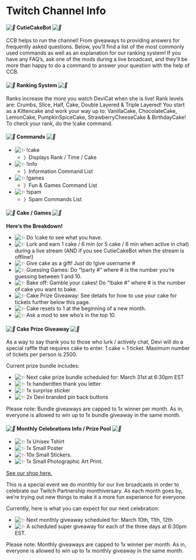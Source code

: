 # Twitch Channel Info

#### *![💜](https://s.w.org/images/core/emoji/2.2.1/svg/1f49c.svg)* CutieCakeBot *![💜](https://s.w.org/images/core/emoji/2.2.1/svg/1f49c.svg)*

CCB helps to run the channel! From giveaways to providing answers for
frequently asked questions. Below, you’ll find a list of the most commonly
used commands as well as an explanation for our ranking system! If you have
any FAQ’s, ask one of the mods during a live broadcast, and they’ll be more
than happy to do a command to answer your question with the help of CCB.

#### *![💜](https://s.w.org/images/core/emoji/2.2.1/svg/1f49c.svg)* Ranking System *![💜](https://s.w.org/images/core/emoji/2.2.1/svg/1f49c.svg)*

Ranks increase the more you watch DeviCat when she is live! Rank levels are:
Crumbs, Slice, Half, Cake, Double Layered & Triple Layered! You start as a
Kittencake and work your way up to: VanillaCake, ChocolateCake, LemonCake,
PumpkinSpiceCake, StrawberryCheeseCake & BirthdayCake! To check your rank,
do the !cake command.

#### *![💜](https://s.w.org/images/core/emoji/2.2.1/svg/1f49c.svg)* Commands *![💜](https://s.w.org/images/core/emoji/2.2.1/svg/1f49c.svg)*
* *![✨](https://s.w.org/images/core/emoji/2.2.1/svg/2728.svg)* !cake
  - 〉Displays Rank / Time / Cake
* *![✨](https://s.w.org/images/core/emoji/2.2.1/svg/2728.svg)* !info
  - 〉Information Command List
* *![✨](https://s.w.org/images/core/emoji/2.2.1/svg/2728.svg)* !games
  - 〉Fun & Games Command List
* *![✨](https://s.w.org/images/core/emoji/2.2.1/svg/2728.svg)* !spam
  - 〉Spam Commands List

#### *![💜](https://s.w.org/images/core/emoji/2.2.1/svg/1f49c.svg)* Cake / Games *![💜](https://s.w.org/images/core/emoji/2.2.1/svg/1f49c.svg)*
**Here’s the Breakdown!**

* *![✨](https://s.w.org/images/core/emoji/2.2.1/svg/2728.svg)*
  Do !cake to see what you have.
* *![✨](https://s.w.org/images/core/emoji/2.2.1/svg/2728.svg)*
  Lurk and earn 1 cake / 6 min (or 5 cake / 6 min when active in chat) during
  a live stream (AND if you see CutieCakeBot when the stream is offline!)
* *![✨](https://s.w.org/images/core/emoji/2.2.1/svg/2728.svg)*
  Give cake as a gift! Just do !give username #
* *![✨](https://s.w.org/images/core/emoji/2.2.1/svg/2728.svg)*
  Guessing Games: Do “!party #” where # is the number you’re guessing
  between 1 and 10.
* *![✨](https://s.w.org/images/core/emoji/2.2.1/svg/2728.svg)*
  Bake off: Gamble your cakes! Do “!bake #” where # is the number of cake
  you want to bake.
* *![✨](https://s.w.org/images/core/emoji/2.2.1/svg/2728.svg)*
  Cake Prize Giveaway: See details for how to use your cake for tickets
  further below this page.
* *![✨](https://s.w.org/images/core/emoji/2.2.1/svg/2728.svg)*
  Cake resets to 1 at the beginning of a new month.
* *![✨](https://s.w.org/images/core/emoji/2.2.1/svg/2728.svg)*
  Ask a mod to see who’s in the top 10.

#### *![💜](https://s.w.org/images/core/emoji/2.2.1/svg/1f49c.svg)* Cake Prize Giveaway *![💜](https://s.w.org/images/core/emoji/2.2.1/svg/1f49c.svg)*
As a way to say thank you to those who lurk / actively chat, Devi will do a
special raffle that requires cake to enter. 1 cake = 1 ticket. Maximum number
of tickets per person is 2500.

Current prize bundle includes:

* *![✨](https://s.w.org/images/core/emoji/2.2.1/svg/2728.svg)* Next cake prize bundle scheduled for: March 31st at 6:30pm EST
* *![✨](https://s.w.org/images/core/emoji/2.2.1/svg/2728.svg)* 1x handwritten thank you letter
* *![✨](https://s.w.org/images/core/emoji/2.2.1/svg/2728.svg)* 1x surprise sticker
* *![✨](https://s.w.org/images/core/emoji/2.2.1/svg/2728.svg)* 2x Devi branded pin back buttons

Please note: Bundle giveaways are capped to 1x winner per month. As in, everyone
is allowed to win up to 1x bundle giveaway in the same month.


#### *![💜](https://s.w.org/images/core/emoji/2.2.1/svg/1f49c.svg)* Monthly Celebrations Info / Prize Pool *![💜](https://s.w.org/images/core/emoji/2.2.1/svg/1f49c.svg)*

* *![✨](https://s.w.org/images/core/emoji/2.2.1/svg/2728.svg)* 1x Unisex Tshirt
* *![✨](https://s.w.org/images/core/emoji/2.2.1/svg/2728.svg)* 1x Small Poster
* *![✨](https://s.w.org/images/core/emoji/2.2.1/svg/2728.svg)* 10x Small Stickers.
* *![✨](https://s.w.org/images/core/emoji/2.2.1/svg/2728.svg)* 1x Small Photographic Art Print.

[See our shop here.](https://www.redbubble.com/people/devicatoutlet/shop/)

This is a special event we do monthly for our live broadcasts in order to
celebrate our Twitch Partnership monthiversary. As each month goes by, we’re
trying out new things to make it a more fun experience for everyone.

Currently, here is what you can expect for our next celebration:

* *![✨](https://s.w.org/images/core/emoji/2.2.1/svg/2728.svg)* Next monthly giveaway scheduled for: March 10th, 11th, 12th
* *![✨](https://s.w.org/images/core/emoji/2.2.1/svg/2728.svg)* A scheduled super giveaway for each of the three days at 6:30pm EST.


Please note: Monthly giveaways are capped to 1x winner per month. As in, everyone
is allowed to win up to 1x monthly giveaway in the same month.
